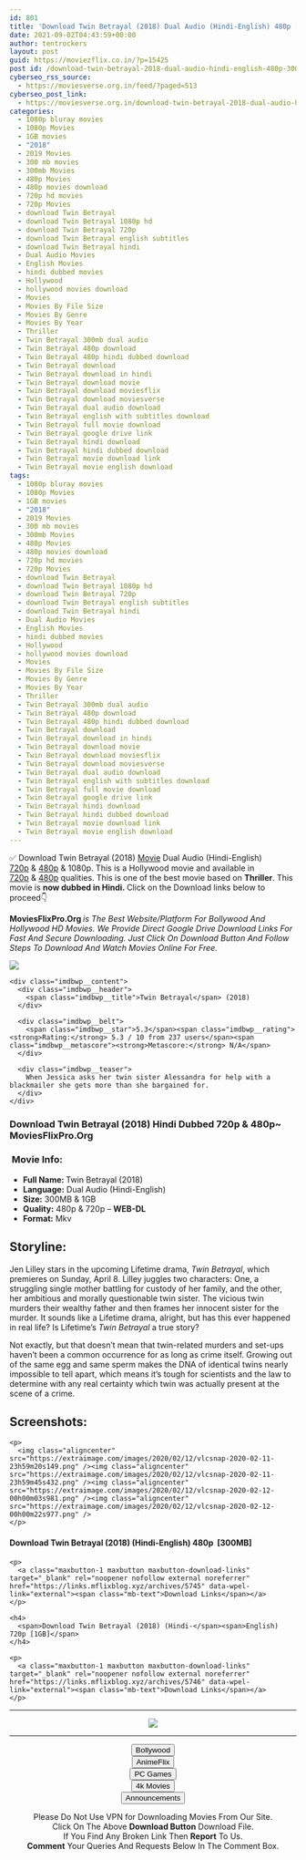 ```yaml
---
id: 801
title: 'Download Twin Betrayal (2018) Dual Audio (Hindi-English) 480p [300MB] || 720p [1GB]'
date: 2021-09-02T04:43:59+00:00
author: tentrockers
layout: post
guid: https://moviezflix.co.in/?p=15425
post id: /download-twin-betrayal-2018-dual-audio-hindi-english-480p-300mb-720p-1gb/
cyberseo_rss_source:
  - https://moviesverse.org.in/feed/?paged=513
cyberseo_post_link:
  - https://moviesverse.org.in/download-twin-betrayal-2018-dual-audio-hindi-english-480p-720p-1080p/
categories:
  - 1080p bluray movies
  - 1080p Movies
  - 1GB movies
  - "2018"
  - 2019 Movies
  - 300 mb movies
  - 300mb Movies
  - 480p Movies
  - 480p movies download
  - 720p hd movies
  - 720p Movies
  - download Twin Betrayal
  - download Twin Betrayal 1080p hd
  - download Twin Betrayal 720p
  - download Twin Betrayal english subtitles
  - download Twin Betrayal hindi
  - Dual Audio Movies
  - English Movies
  - hindi dubbed movies
  - Hollywood
  - hollywood movies download
  - Movies
  - Movies By File Size
  - Movies By Genre
  - Movies By Year
  - Thriller
  - Twin Betrayal 300mb dual audio
  - Twin Betrayal 480p download
  - Twin Betrayal 480p hindi dubbed download
  - Twin Betrayal download
  - Twin Betrayal download in hindi
  - Twin Betrayal download movie
  - Twin Betrayal download moviesflix
  - Twin Betrayal download moviesverse
  - Twin Betrayal dual audio download
  - Twin Betrayal english with subtitles download
  - Twin Betrayal full movie download
  - Twin Betrayal google drive link
  - Twin Betrayal hindi download
  - Twin Betrayal hindi dubbed download
  - Twin Betrayal movie download link
  - Twin Betrayal movie english download
tags:
  - 1080p bluray movies
  - 1080p Movies
  - 1GB movies
  - "2018"
  - 2019 Movies
  - 300 mb movies
  - 300mb Movies
  - 480p Movies
  - 480p movies download
  - 720p hd movies
  - 720p Movies
  - download Twin Betrayal
  - download Twin Betrayal 1080p hd
  - download Twin Betrayal 720p
  - download Twin Betrayal english subtitles
  - download Twin Betrayal hindi
  - Dual Audio Movies
  - English Movies
  - hindi dubbed movies
  - Hollywood
  - hollywood movies download
  - Movies
  - Movies By File Size
  - Movies By Genre
  - Movies By Year
  - Thriller
  - Twin Betrayal 300mb dual audio
  - Twin Betrayal 480p download
  - Twin Betrayal 480p hindi dubbed download
  - Twin Betrayal download
  - Twin Betrayal download in hindi
  - Twin Betrayal download movie
  - Twin Betrayal download moviesflix
  - Twin Betrayal download moviesverse
  - Twin Betrayal dual audio download
  - Twin Betrayal english with subtitles download
  - Twin Betrayal full movie download
  - Twin Betrayal google drive link
  - Twin Betrayal hindi download
  - Twin Betrayal hindi dubbed download
  - Twin Betrayal movie download link
  - Twin Betrayal movie english download
---
```

<div class="thecontent clearfix">
  <p>
    ✅ Download Twin Betrayal (2018) <a href="https://moviesverse.org.in/category/movies/" data-wpel-link="internal">Movie</a> Dual Audio (Hindi-English) <a href="https://moviesverse.org.in/720p-movies/" data-wpel-link="internal">720p</a>&nbsp;&&nbsp;<a href="https://moviesverse.org.in/480p-movies/" data-wpel-link="internal">480p</a> & 1080p. This is a Hollywood movie and available in <a href="https://moviesverse.org.in/720p-movies/" data-wpel-link="internal">720p</a>&nbsp;&&nbsp;<a href="https://moviesverse.org.in/480p-movies/" data-wpel-link="internal">480p</a> qualities. This is one of the best movie based on <strong>Thriller</strong>. This movie is <strong>now dubbed in <span>Hindi.&nbsp;</span></strong><span>Click on the Download links below to proceed👇</span>
  </p>
  
  <p>
    <strong><span>MoviesFlixPro.Org&nbsp;</span></strong><em>is The Best Website/Platform For Bollywood And Hollywood HD Movies. We Provide Direct Google Drive Download Links For Fast And Secure Downloading. Just Click On Download Button And Follow Steps To&nbsp;Download And Watch Movies Online For Free.</em>
  </p>
  
  <div class="imdbwp imdbwp--movie dark">
    <div class="imdbwp__thumb">
      <a class="imdbwp__link" target="_blank" title="Twin Betrayal" href="https://www.imdb.com/title/tt7197298/" rel="nofollow external noopener noreferrer" data-wpel-link="external"><img class="imdbwp__img" src="https://m.media-amazon.com/images/M/MV5BYzZiMGM4NjItYTQzMS00MmIwLTk0MzgtZjFmZGY4MmI5ZmE1XkEyXkFqcGdeQXVyNTM3MDMyMDQ@._V1_SX300.jpg" /></a>
    </div>
    
    <div class="imdbwp__content">
      <div class="imdbwp__header">
        <span class="imdbwp__title">Twin Betrayal</span> (2018)
      </div>
      
      <div class="imdbwp__belt">
        <span class="imdbwp__star">5.3</span><span class="imdbwp__rating"><strong>Rating:</strong> 5.3 / 10 from 237 users</span><span class="imdbwp__metascore"><strong>Metascore:</strong> N/A</span>
      </div>
      
      <div class="imdbwp__teaser">
        When Jessica asks her twin sister Alessandra for help with a blackmailer she gets more than she bargained for.
      </div>
    </div>
  </div>
  
  <h3>
    <span>Download Twin Betrayal (2018) Hindi Dubbed 720p & 480p~ MoviesFlixPro.Org</span>
  </h3>
  
  <h3>
    <span>&nbsp;Movie Info:&nbsp;</span>
  </h3>
  
  <ul>
    <li>
      <strong>Full Name: </strong>Twin Betrayal (2018)
    </li>
    <li>
      <strong>Language:</strong> Dual Audio (Hindi-English)
    </li>
    <li>
      <strong>Size:</strong> 300MB & 1GB
    </li>
    <li>
      <strong>Quality:</strong> 480p & 720p – <span><strong>WEB-DL</strong></span>
    </li>
    <li>
      <strong>Format:</strong>&nbsp;Mkv
    </li>
  </ul>
  
  <h2>
    <span>Storyline:</span>
  </h2>
  
  <p>
    Jen Lilley stars in the upcoming Lifetime drama,&nbsp;<em>Twin Betrayal</em>, which premieres on Sunday, April 8. Lilley juggles two characters: One, a struggling single mother battling for custody of her family, and the other, her ambitious and morally questionable twin sister. The vicious twin murders their wealthy father and then frames her innocent sister for the murder. It sounds like a Lifetime drama, alright, but has this ever happened in real life?&nbsp;Is Lifetime’s&nbsp;<em>Twin Betrayal&nbsp;</em>a true story?
  </p>
  
  <p>
    Not exactly, but that doesn’t mean that twin-related murders and set-ups haven’t been a common occurrence for as long as crime itself. Growing out of the same egg and same sperm makes the DNA of identical twins nearly impossible to tell apart, which means it’s tough for scientists and the law to determine with any real certainty which twin was actually present at the scene of a crime.
  </p>
  
  <div class="summary_text">
    <h2>
      <span>Screenshots:</span>
    </h2>
    
    <p>
      <img class="aligncenter" src="https://extraimage.com/images/2020/02/12/vlcsnap-2020-02-11-23h59m20s149.png" /><img class="aligncenter" src="https://extraimage.com/images/2020/02/12/vlcsnap-2020-02-11-23h59m45s432.png" /><img class="aligncenter" src="https://extraimage.com/images/2020/02/12/vlcsnap-2020-02-12-00h00m03s981.png" /><img class="aligncenter" src="https://extraimage.com/images/2020/02/12/vlcsnap-2020-02-12-00h00m22s977.png" />
    </p>
  </div>
  
  <div class="inline canwrap">
    <h4>
      <span>Download Twin Betrayal (2018) (Hindi-English) </span><span>480p&nbsp; [300MB]</span>
    </h4>
    
    <p>
      <a class="maxbutton-1 maxbutton maxbutton-download-links" target="_blank" rel="noopener nofollow external noreferrer" href="https://links.mflixblog.xyz/archives/5745" data-wpel-link="external"><span class="mb-text">Download Links</span></a>
    </p>
    
    <h4>
      <span>Download Twin Betrayal (2018) (Hindi-</span><span>English) 720p [1GB]</span>
    </h4>
    
    <p>
      <a class="maxbutton-1 maxbutton maxbutton-download-links" target="_blank" rel="noopener nofollow external noreferrer" href="https://links.mflixblog.xyz/archives/5746" data-wpel-link="external"><span class="mb-text">Download Links</span></a>
    </p>
  </div>
</div>

<center>
  </p> 
  
  <hr />
  
  <p>
    <a href="http://gdrivepro.xyz/join.php" data-wpel-link="external" target="_blank" rel="nofollow external noopener noreferrer"><img src="https://i.imgur.com/FhMdWdW.png" /></a>
  </p>
  
  <hr />
  
  <p>
    <a href="https://dogemovies.xyz" target="_blank" data-wpel-link="external" rel="nofollow external noopener noreferrer"><button class="button button5">Bollywood</button></a><br /> <a href="https://animeflix.in" target="_blank" data-wpel-link="external" rel="nofollow external noopener noreferrer"><button class="button button5">AnimeFlix</button></a><br /> <a href="https://gamesflix.net/" target="_blank" data-wpel-link="external" rel="nofollow external noopener noreferrer"><button class="button button5">PC Games</button></a><br /> <a href="https://uhdmovies.in" target="_blank" data-wpel-link="external" rel="nofollow external noopener noreferrer"><button class="button button5">4k Movies</button></a><br /> <a href="https://moviesverse.org.in/announcements/" target="_blank" data-wpel-link="internal" rel="noopener"><button class="button button5">Announcements</button></a>
  </p>
  
  <div class="alert alert-danger">
    Please Do Not Use VPN for Downloading Movies From Our Site.
  </div>
  
  <div class="alert alert-success">
    Click On The Above <strong>Download Button</strong> Download File.
  </div>
  
  <div class="alert alert-warning">
    If You Find Any Broken Link Then <strong>Report</strong> To Us.
  </div>
  
  <div class="alert alert-info">
    <strong>Comment</strong> Your Queries And Requests Below In The Comment Box.
  </div>
  
  <p>
    </center>
  </p>